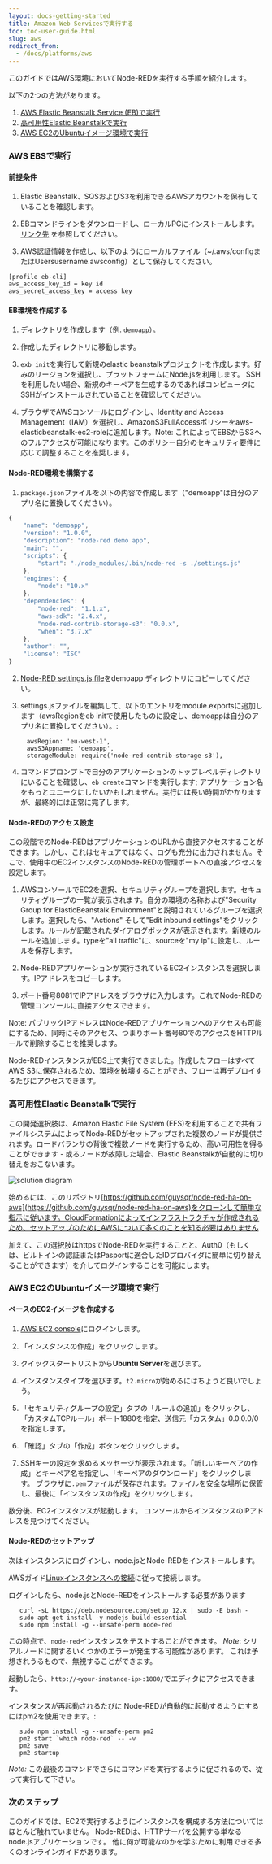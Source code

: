 ```yaml
---
layout: docs-getting-started
title: Amazon Web Servicesで実行する
toc: toc-user-guide.html
slug: aws
redirect_from:
  - /docs/platforms/aws
---
```


このガイドではAWS環境においてNode-REDを実行する手順を紹介します。

以下の2つの方法があります。

1. [AWS Elastic Beanstalk Service (EB)で実行](#aws-ebsで実行)
2. [高可用性Elastic Beanstalkで実行](#高可用性elastic-beanstalkで実行)
3. [AWS EC2のUbuntuイメージ環境で実行](#aws-ec2のubuntuイメージ環境で実行)

### AWS EBSで実行

#### 前提条件

1. Elastic Beanstalk、SQSおよびS3を利用できるAWSアカウントを保有していることを確認します。

2. EBコマンドラインをダウンロードし、ローカルPCにインストールします。[リンク先](http://docs.aws.amazon.com/elasticbeanstalk/latest/dg/GettingStarted.html) を参照してください。

3. AWS認証情報を作成し、以下のようにローカルファイル（~/.aws/configまたはUsersusername.awsconfig）として保存してください。

```
[profile eb-cli]
aws_access_key_id = key id
aws_secret_access_key = access key
```

#### EB環境を作成する

1. ディレクトリを作成します（例. `demoapp`）。

2. 作成したディレクトリに移動します。

3. `exb init`を実行して新規のelastic beanstalkプロジェクトを作成します。好みのリージョンを選択し、プラットフォームにNode.jsを利用します。
SSHを利用したい場合、新規のキーペアを生成するのであればコンピュータにSSHがインストールされていることを確認してください。

4. ブラウザでAWSコンソールにログインし、Identity and Access Management（IAM）を選択し、AmazonS3FullAccessポリシーをaws-elasticbeanstalk-ec2-roleに追加します。Note: これによってEBSからS3へのフルアクセスが可能になります。このポリシー自分のセキュリティ要件に応じて調整することを推奨します。

#### Node-RED環境を構築する

1. `package.json`ファイルを以下の内容で作成します（"demoapp"は自分のアプリ名に置換してください）。

```javascript
{   
    "name": "demoapp",
    "version": "1.0.0",
    "description": "node-red demo app",
    "main": "",
    "scripts": {
        "start": "./node_modules/.bin/node-red -s ./settings.js"
    },
    "engines": {
        "node": "10.x"
    },
    "dependencies": {
        "node-red": "1.1.x",
        "aws-sdk": "2.4.x",
        "node-red-contrib-storage-s3": "0.0.x",
        "when": "3.7.x"
    },
    "author": "",
    "license": "ISC"
}
```

2. [Node-RED settings.js file](https://github.com/node-red/node-red/blob/master/packages/node_modules/node-red/settings.js)をdemoapp ディレクトリにコピーしてください。

3. settings.jsファイルを編集して、以下のエントリをmodule.exportsに追加します（awsRegionをeb initで使用したものに設定し、demoappは自分のアプリ名に置換してください）。:

```
     awsRegion: 'eu-west-1',
     awsS3Appname: 'demoapp',
     storageModule: require('node-red-contrib-storage-s3'),
```

4. コマンドプロンプトで自分のアプリケーションのトップレベルディレクトリにいることを確認し、`eb create`コマンドを実行します; アプリケーション名をもっとユニークにしたいかもしれません。実行には長い時間がかかりますが、最終的には正常に完了します。

#### Node-REDのアクセス設定

この段階でのNode-REDはアプリケーションのURLから直接アクセスすることができます。しかし、これはセキュアではなく、ログも充分に出力されません。そこで、使用中のEC2インスタンスのNode-REDの管理ポートへの直接アクセスを設定します。

1. AWSコンソールでEC2を選択、セキュリティグループを選択します。セキュリティグループの一覧が表示されます。自分の環境の名称および"Security Group for ElasticBeanstalk Environment"と説明されているグループを選択します。選択したら、"Actions" そして"Edit inbound settings"をクリックします。ルールが記載されたダイアログボックスが表示されます。新規のルールを追加します。typeを"all traffic"に、sourceを"my ip"に設定し、ルールを保存します。

2. Node-REDアプリケーションが実行されているEC2インスタンスを選択します。IPアドレスをコピーします。

3. ポート番号8081でIPアドレスをブラウザに入力します。これでNode-REDの管理コンソールに直接アクセスできます。

Note: パブリックIPアドレスはNode-REDアプリケーションへのアクセスも可能にするため、同時にそのアクセス、つまりポート番号80でのアクセスをHTTPルールで削除することを推奨します。

Node-REDインスタンスがEBS上で実行できました。作成したフローはすべてAWS S3に保存されるため、環境を破壊することができ、フローは再デプロイするたびにアクセスできます。

### 高可用性Elastic Beanstalkで実行

この開発選択肢は、Amazon Elastic File System (EFS)を利用することで共有ファイルシステムによってNode-REDがセットアップされた複数のノードが提供されます。ロードバランサの背後で複数ノードを実行するため、高い可用性を得ることができます - 或るノードが故障した場合、Elastic Beanstalkが自動的に切り替えをおこないます。

![solution diagram](/images/node-red-ha-on-aws.png "Node-RED on Elastic Beanstalk with High availability")

始めるには、このリポジトリ[https://github.com/guysqr/node-red-ha-on-aws](https://github.com/guysqr/node-red-ha-on-aws)をクローンして簡単な指示に従います。CloudFormationによってインフラストラクチャが作成されるため、セットアップのためにAWSについて多くのことを知る必要はありません

加えて、この選択肢はhttpsでNode-REDを実行することと、Auth0（もしくは、ビルトインの認証またはPasportに適合したIDプロバイダに簡単に切り替えることができます）を介してログインすることを可能にします。


### AWS EC2のUbuntuイメージ環境で実行

#### ベースのEC2イメージを作成する

1. [AWS EC2 console](https://console.aws.amazon.com/ec2)にログインします。

2. 「インスタンスの作成」をクリックします。

3. クイックスタートリストから**Ubuntu Server**を選びます。

4. インスタンスタイプを選びます。`t2.micro`が始めるにはちょうど良いでしょう。

5. 「セキュリティグループの設定」タブの「ルールの追加」をクリックし、「カスタムTCPルール」ポート1880を指定、送信元「カスタム」0.0.0.0/0を指定します。

6. 「確認」タブの「作成」ボタンをクリックします。

7. SSHキーの設定を求めるメッセージが表示されます。「新しいキーペアの作成」とキーペア名を指定し、「キーペアのダウンロード」をクリックします。 ブラウザに`.pem`ファイルが保存されます。ファイルを安全な場所に保管し、最後に「インスタンスの作成」をクリックします。

数分後、EC2インスタンスが起動します。
コンソールからインスタンスのIPアドレスを見つけてください。

#### Node-REDのセットアップ

次はインスタンスにログインし、node.jsとNode-REDをインストールします。

AWSガイド[Linuxインスタンスへの接続](http://docs.aws.amazon.com/ja_jp/AWSEC2/latest/UserGuide/AccessingInstances.html)に従って接続します。

ログインしたら、node.jsとNode-REDをインストールする必要があります

       curl -sL https://deb.nodesource.com/setup_12.x | sudo -E bash -
       sudo apt-get install -y nodejs build-essential
       sudo npm install -g --unsafe-perm node-red


この時点で、`node-red`インスタンスをテストすることができます。
*Note*: シリアルノードに関するいくつかのエラーが発生する可能性があります。
これは予想されうるもので、無視することができます。

起動したら、`http://<your-instance-ip>:1880/`でエディタにアクセスできます。

インスタンスが再起動されるたびに
Node-REDが自動的に起動するようにするにはpm2を使用できます。:

       sudo npm install -g --unsafe-perm pm2
       pm2 start `which node-red` -- -v
       pm2 save
       pm2 startup

*Note:* この最後のコマンドでさらにコマンドを実行するように促されるので、従って実行して下さい。

### 次のステップ

このガイドでは、EC2で実行するようにインスタンスを構成する方法については
ほとんど触れていません。
Node-REDは、HTTPサーバを公開する単なるnode.jsアプリケーションです。
他に何が可能なのかを学ぶために利用できる多くのオンラインガイドがあります。
